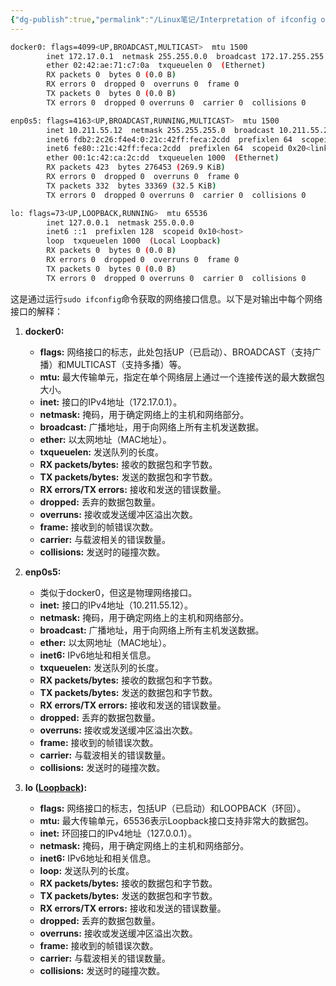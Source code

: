 ```yaml
---
{"dg-publish":true,"permalink":"/Linux笔记/Interpretation of ifconfig output/","tags":["Linux"]}
---
```


```bash
docker0: flags=4099<UP,BROADCAST,MULTICAST>  mtu 1500
        inet 172.17.0.1  netmask 255.255.0.0  broadcast 172.17.255.255
        ether 02:42:ae:71:c7:0a  txqueuelen 0  (Ethernet)
        RX packets 0  bytes 0 (0.0 B)
        RX errors 0  dropped 0  overruns 0  frame 0
        TX packets 0  bytes 0 (0.0 B)
        TX errors 0  dropped 0 overruns 0  carrier 0  collisions 0

enp0s5: flags=4163<UP,BROADCAST,RUNNING,MULTICAST>  mtu 1500
        inet 10.211.55.12  netmask 255.255.255.0  broadcast 10.211.55.255
        inet6 fdb2:2c26:f4e4:0:21c:42ff:feca:2cdd  prefixlen 64  scopeid 0x0<global>
        inet6 fe80::21c:42ff:feca:2cdd  prefixlen 64  scopeid 0x20<link>
        ether 00:1c:42:ca:2c:dd  txqueuelen 1000  (Ethernet)
        RX packets 423  bytes 276453 (269.9 KiB)
        RX errors 0  dropped 0  overruns 0  frame 0
        TX packets 332  bytes 33369 (32.5 KiB)
        TX errors 0  dropped 0 overruns 0  carrier 0  collisions 0

lo: flags=73<UP,LOOPBACK,RUNNING>  mtu 65536
        inet 127.0.0.1  netmask 255.0.0.0
        inet6 ::1  prefixlen 128  scopeid 0x10<host>
        loop  txqueuelen 1000  (Local Loopback)
        RX packets 0  bytes 0 (0.0 B)
        RX errors 0  dropped 0  overruns 0  frame 0
        TX packets 0  bytes 0 (0.0 B)
        TX errors 0  dropped 0 overruns 0  carrier 0  collisions 0
```


这是通过运行`sudo ifconfig`命令获取的网络接口信息。以下是对输出中每个网络接口的解释：

1. **docker0:**
   - **flags:** 网络接口的标志，此处包括UP（已启动）、BROADCAST（支持广播）和MULTICAST（支持多播）等。
   - **mtu:** 最大传输单元，指定在单个网络层上通过一个连接传送的最大数据包大小。
   - **inet:** 接口的IPv4地址（172.17.0.1）。
   - **netmask:** 掩码，用于确定网络上的主机和网络部分。
   - **broadcast:** 广播地址，用于向网络上所有主机发送数据。
   - **ether:** 以太网地址（MAC地址）。
   - **txqueuelen:** 发送队列的长度。
   - **RX packets/bytes:** 接收的数据包和字节数。
   - **TX packets/bytes:** 发送的数据包和字节数。
   - **RX errors/TX errors:** 接收和发送的错误数量。
   - **dropped:** 丢弃的数据包数量。
   - **overruns:** 接收或发送缓冲区溢出次数。
   - **frame:** 接收到的帧错误次数。
   - **carrier:** 与载波相关的错误数量。
   - **collisions:** 发送时的碰撞次数。

2. **enp0s5:**
   - 类似于docker0，但这是物理网络接口。
   - **inet:** 接口的IPv4地址（10.211.55.12）。
   - **netmask:** 掩码，用于确定网络上的主机和网络部分。
   - **broadcast:** 广播地址，用于向网络上所有主机发送数据。
   - **ether:** 以太网地址（MAC地址）。
   - **inet6:** IPv6地址和相关信息。
   - **txqueuelen:** 发送队列的长度。
   - **RX packets/bytes:** 接收的数据包和字节数。
   - **TX packets/bytes:** 发送的数据包和字节数。
   - **RX errors/TX errors:** 接收和发送的错误数量。
   - **dropped:** 丢弃的数据包数量。
   - **overruns:** 接收或发送缓冲区溢出次数。
   - **frame:** 接收到的帧错误次数。
   - **carrier:** 与载波相关的错误数量。
   - **collisions:** 发送时的碰撞次数。

3. **lo ([Loopback](https://www.baeldung.com/linux/loopback-lo-device)):**
   - **flags:** 网络接口的标志，包括UP（已启动）和LOOPBACK（环回）。
   - **mtu:** 最大传输单元，65536表示Loopback接口支持非常大的数据包。
   - **inet:** 环回接口的IPv4地址（127.0.0.1）。
   - **netmask:** 掩码，用于确定网络上的主机和网络部分。
   - **inet6:** IPv6地址和相关信息。
   - **loop:** 发送队列的长度。
   - **RX packets/bytes:** 接收的数据包和字节数。
   - **TX packets/bytes:** 发送的数据包和字节数。
   - **RX errors/TX errors:** 接收和发送的错误数量。
   - **dropped:** 丢弃的数据包数量。
   - **overruns:** 接收或发送缓冲区溢出次数。
   - **frame:** 接收到的帧错误次数。
   - **carrier:** 与载波相关的错误数量。
   - **collisions:** 发送时的碰撞次数。